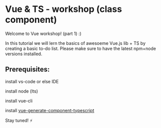 # Vue & TS - workshop (class component)
Welcome to Vue workshop! (part 1) :)

In this tutorial we will lern the basics of awesoeme Vue.js lib + TS by creating a basic to-do list.
Please make sure to have the latest npm+node versions installed.

## Prerequisites:
   install vs-code or else IDE
   
   install node (lts)
   
   install vue-cli
   
   install [vue-generate-component-typescript]( https://github.com/Kamar-Meddah/vue-generate-component-typescript)

Stay tuned! ⚡️


